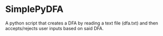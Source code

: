 # SimplePyDFA
A python script that creates a DFA by reading a text file (dfa.txt) and then accepts/rejects user inputs based on said DFA.
